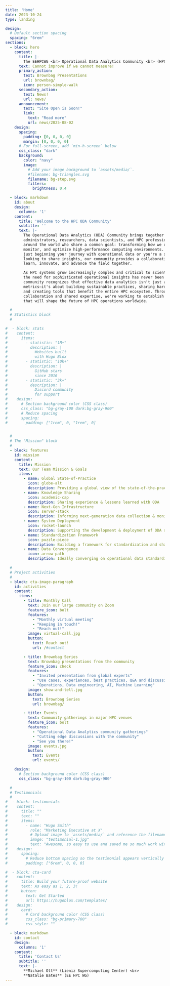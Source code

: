 ```yaml
---
title: 'Home'
date: 2023-10-24
type: landing

design:
  # Default section spacing
  spacing: "6rem"
sections:
  - block: hero
    content:
      title: |-
        The EEHPCWG <br> Operational Data Analytics Community <br> (HPC ODA)
      text: Cannot improve if we cannot measure!
      primary_action:
        text: Brownbag Presentations
        url: brownbag/
        icon: person-simple-walk
      secondary_action:
        text: News!
        url: news/
      announcement:
        text: "Site Open is Soon!"
        link:
          text: "Read more"
          url: news/2025-08-02
    design:
      spacing:
        padding: [0, 0, 0, 0]
        margin: [0, 0, 0, 0]
      # For full-screen, add `min-h-screen` below
      css_class: "dark"
      background:
        color: "navy"
        image:
          # Add your image background to `assets/media/`.
          #filename: bg-triangles.svg
          filename: bg-step.svg
          filters:
            brightness: 0.4

  - block: markdown
    id: about
    design:
      columns: '1'
    content:
      title: 'Welcome to the HPC ODA Community'
      subtitle: ''
      text: |-
        The Operational Data Analytics (ODA) Community brings together system
        administrators, researchers, data scientists, and HPC professionals from
        around the world who share a common goal: transforming how we understand,
        monitor, and optimize high-performance computing environments. Whether you're
        just beginning your journey with operational data or you're a seasoned expert
        looking to share insights, our community provides a collaborative space to
        learn, innovate, and advance the field together.

        As HPC systems grow increasingly complex and critical to scientific discovery,
        the need for sophisticated operational insights has never been greater. Our
        community recognizes that effective data analytics isn't just about collecting
        metrics—it's about building sustainable practices, sharing hard-won knowledge,
        and creating tools that benefit the entire HPC ecosystem. Through open
        collaboration and shared expertise, we're working to establish best practices
        that will shape the future of HPC operations worldwide.

  #
  # Statistics block
  #

#  - block: stats
#    content:
#      items:
#        - statistic: "1M+"
#          description: |
#            Websites built  
#            with Hugo Blox
#        - statistic: "10k+"
#          description: |
#            GitHub stars  
#            since 2016
#        - statistic: "3k+"
#          description: |
#            Discord community  
#            for support
#    design:
#      # Section background color (CSS class)
#      css_class: "bg-gray-100 dark:bg-gray-900"
#      # Reduce spacing
#      spacing:
#        padding: ["1rem", 0, "1rem", 0]


  #
  # The "Mission" block
  #
  - block: features
    id: mission
    content:
      title: Mission
      text: Our Team Mission & Goals
      items:
        - name: Global State-of-Practice
          icon: globe-alt
          description: Providing a global view of the state-of-the-practice in ODA
        - name: Knowledge Sharing
          icon: academic-cap
          description: Sharing experience & lessons learned with ODA
        - name: Next-Gen Infrastructure
          icon: server-stack
          description: Informing next-generation data collection & monitoring infrastructure for HPC data centers
        - name: System Deployment
          icon: rocket-launch
          description: Supporting the development & deployment of ODA systems at more HPC centers
        - name: Standardization Framework
          icon: puzzle-piece
          description: Building a framework for standardization and sharing of dashboards across sites in a data-agnostic manner
        - name: Data Convergence
          icon: arrow-path
          description: Ideally converging on operational data standardization

  #
  # Project activities
  #
  - block: cta-image-paragraph
    id: activities
    content:
      items:
        - title: Monthly Call
          text: Join our large community on Zoom
          feature_icon: bolt
          features:
            - "Monthly virtual meeting"
            - "Keeping in touch!"
            - "Reach out!"
          image: virtual-call.jpg
          button:
            text: Reach out!
            url: /#contact

        - title: Brownbag Series
          text: Brownbag presentations from the community
          feature_icon: check
          features:
            - "Invited presentation from global experts"
            - "Use cases, experiences, best practices, Q&A and discussion"
            - "Operations, Data engineering, AI, Machine Learning"
          image: show-and-tell.jpg
          button:
            text: Brownbag Series
            url: brownbag/

        - title: Events
          text: Community gatherings in major HPC venues
          feature_icon: bolt
          features:
            - "Operational Data Analytics community gatherings"
            - "Cutting edge discussions with the community"
            - "See you there!"
          image: events.jpg
          button:
            text: Events
            url: events/

    design:
      # Section background color (CSS class)
      css_class: "bg-gray-100 dark:bg-gray-900"

  #
  # Testimonials
  #
#  - block: testimonials
#    content:
#      title: ""
#      text: ""
#      items:
#        - name: "Hugo Smith"
#          role: "Marketing Executive at X"
#          # Upload image to `assets/media/` and reference the filename here
#          image: "testimonial-1.jpg"
#          text: "Awesome, so easy to use and saved me so much work with the swappable pre-designed sections!"
#    design:
#      spacing:
#        # Reduce bottom spacing so the testimonial appears vertically centered between sections
#        padding: ["6rem", 0, 0, 0]

#  - block: cta-card
#    content:
#      title: Build your future-proof website
#      text: As easy as 1, 2, 3!
#      button:
#        text: Get Started
#        url: https://hugoblox.com/templates/
#    design:
#      card:
#        # Card background color (CSS class)
#        css_class: "bg-primary-700"
#        css_style: ""

  - block: markdown
    id: contact
    design:
      columns: '1'
    content:
      title: 'Contact Us'
      subtitle: ''
      text: |-
        **Michael Ott** (Lieniz Supercomputing Center) <br>
        **Natalie Bates** (EE HPC WG)
---
```

